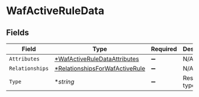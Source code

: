 # WafActiveRuleData


## Fields

| Field                                                                                  | Type                                                                                   | Required                                                                               | Description                                                                            |
| -------------------------------------------------------------------------------------- | -------------------------------------------------------------------------------------- | -------------------------------------------------------------------------------------- | -------------------------------------------------------------------------------------- |
| `Attributes`                                                                           | [*WafActiveRuleDataAttributes](../../models/shared/wafactiveruledataattributes.md)     | :heavy_minus_sign:                                                                     | N/A                                                                                    |
| `Relationships`                                                                        | [*RelationshipsForWafActiveRule](../../models/shared/relationshipsforwafactiverule.md) | :heavy_minus_sign:                                                                     | N/A                                                                                    |
| `Type`                                                                                 | **string*                                                                              | :heavy_minus_sign:                                                                     | Resource type.                                                                         |